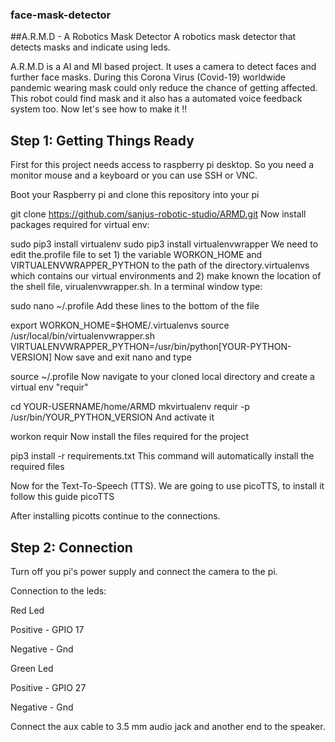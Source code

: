 ### face-mask-detector


##A.R.M.D - A Robotics Mask Detector
A robotics mask detector that detects masks and indicate using leds.


A.R.M.D is a AI and Ml based project. It uses a camera to detect faces and further face masks. During this Corona Virus (Covid-19) worldwide pandemic wearing mask could only reduce the chance of getting affected. This robot could find mask and it also has a automated voice feedback system too. Now let's see how to make it !!


## Step 1: Getting Things Ready

First for this project needs access to raspberry pi desktop. So you need a monitor mouse and a keyboard or you can use SSH or VNC.

Boot your Raspberry pi and clone this repository into your pi

git clone https://github.com/sanjus-robotic-studio/ARMD.git
Now install packages required for virtual env:

sudo pip3 install virtualenv
sudo pip3 install virtualenvwrapper
We need to edit the.profile file to set 1) the variable WORKON_HOME and VIRTUALENVWRAPPER_PYTHON to the path of the directory.virtualenvs which contains our virtual environments and 2) make known the location of the shell file, virualenvwrapper.sh. In a terminal window type:

sudo nano ~/.profile
Add these lines to the bottom of the file

export WORKON_HOME=$HOME/.virtualenvs
source /usr/local/bin/virtualenvwrapper.sh
VIRTUALENVWRAPPER_PYTHON=/usr/bin/python[YOUR-PYTHON-VERSION]
Now save and exit nano and type

source ~/.profile
Now navigate to your cloned local directory and create a virtual env "requir"

cd YOUR-USERNAME/home/ARMD
mkvirtualenv requir -p /usr/bin/YOUR_PYTHON_VERSION
And activate it

workon requir
Now install the files required for the project

pip3 install -r requirements.txt
This command will automatically install the required files

Now for the Text-To-Speech (TTS). We are going to use picoTTS, to install it follow this guide picoTTS

After installing picotts continue to the connections.

## Step 2: Connection
Turn off you pi's power supply and connect the camera to the pi.

Connection to the leds:

Red Led

Positive - GPIO 17

Negative - Gnd

Green Led

Positive - GPIO 27

Negative - Gnd

Connect the aux cable to 3.5 mm audio jack and another end to the speaker.

